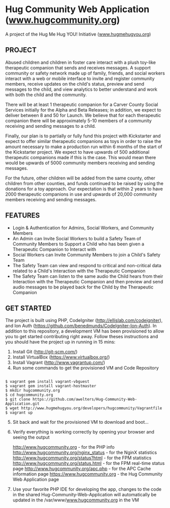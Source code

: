 Hug Community Web Application (www.hugcommunity.org)
=============================
A project of the Hug Me Hug YOU! Initiative (www.hugmehugyou.org)

PROJECT
-------
Abused children and children in foster care interact with a plush toy-like therapeutic companion that sends and receives messages.
A support community or safety network made up of family, friends, and social workers interact with a web or mobile interface to
invite and register community members, receive updates on the child's status, preview and send messages to the child, and view analytics
to better understand and work with both the child and the community.

There will be at least 1 therapeutic companion for a Carver County Social Services initially for the Alpha and Beta Releases;
in addition, we expect to deliver between 8 and 50 for Launch.  We believe that for each therapeutic companion there will be approximately
5-10 members of a community receiving and sending messages to a child. 

Finally, our plan is to partially or fully fund this project with Kickstarter and expect to offer similar therapeutic companions as toys in
order to raise the amount necessary to make a production run within 6 months of the start of the Kickstarter project.  We expect to have
upwards of 500 additional therapeutic companions made if this is the case.  This would mean there would be upwards of 5000 community members
receiving and sending messages.

For the future, other children will be added from the same county, other children from other counties, and funds continued to be raised by
using the donations for a toy approach.  Our expectation is that within 2 years to have 2000 therapeutic companions in use and upwards of
20,000 community members receiving and sending messages.

FEATURES
--------
* Login & Authentication for Admins, Social Workers, and Community Members
* An Admin can Invite Social Workers to build a Safety Team of Community Members to Support a Child who has been given a Therapeutic Companion to Interact with
* Social Workers can Invite Community Members to join a Child's Safety Team
* The Safety Team can view and respond to critical and non-critical data related to a Child's Interaction with the Therapeutic Companion
* The Safety Team can listen to the same audio the Child hears from their Interaction with the Therapeutic Companion and then preview and send audio messages to be played back for the Child by the Therapeutic Companion

GET STARTED
-----------
The project is built using PHP, CodeIgniter (http://ellislab.com/codeigniter), and Ion Auth (https://github.com/benedmunds/CodeIgniter-Ion-Auth).  In addition to this repository, a development VM has been provisioned to allow you to get started contributing right away.  Follow theses instructions and you should have the project up in running in 15 mins:

1.  Install Git (http://git-scm.com/)
2.  Install VirtualBox (https://www.virtualbox.org/)
3.  Install Vagrant (http://www.vagrantup.com/)
4.  Run some commands to get the provisioned VM and Code Repository

<pre><code>
$ vagrant gem install vagrant-vbguest
$ vagrant gem install vagrant-hostmaster
$ mkdir hugcommunity.org
$ cd hugcommunity.org
$ git clone https://github.com/awelters/Hug-Community-Web-Application.git
$ wget http://www.hugmehugyou.org/developers/hugcommunity/Vagrantfile
$ vagrant up
</code></pre>

5.  Sit back and wait for the provisioned VM to download and boot...
6.  Verify everything is working correctly by opening your browser and seeing the output

	http://www.hugcommunity.org - for the PHP info
	http://www.hugcommunity.org/nginx_status - for the NginX statistics
	http://www.hugcommunity.org/status?html - for the FPM statistics
	http://www.hugcommunity.org/status.html - for the FPM real-time status page
	http://www.hugcommunity.org/apc.php - for the APC Cache information page
	https://www.hugcommunity.org - the Hug Community Web Application page

7.  Use your favorite PHP IDE for developing the app, changes to the code in the shared Hug-Community-Web-Application will automatically be updated in the /var/www/www.hugcommunity.org in the VM